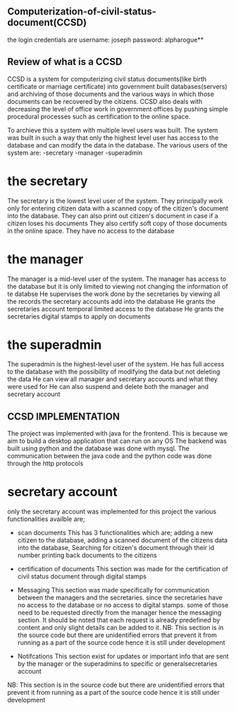 ## Computerization-of-civil-status-document(CCSD)
the login credentials are 
username: joseph
password: alpharogue**

## Review of what is a CCSD
CCSD is a system for computerizing civil status documents(like birth certificate or marriage certificate) into government built databases(servers) and archiving of those documents and the various ways in which those documents can be recovered by the citizens.
CCSD also deals with decreasing the level of office work in government offices by pushing simple procedural processes such as certification to the online space.

To archieve this a system with multiple level users was built. The system was built in such a way that only the highest level user has access to the database and can modify the data in the database.
The various users of the system are:
-secretary
-manager
-superadmin

# the secretary
The secretary is the lowest level user of the system.
They principally work only for entering citizen data with a scanned copy of the citizen's document into the database.
They can also print out citizen's document in case if a citizen loses his documents
They also certify soft copy of those documents in the online space.
They have no access to the database 

# the manager
The manager is a mid-level user of the system.
The manager has access to the database but it is only limited to viewing not changing the information of te databse
He supervises the work done by the secretaries by viewing all the records the secretary accounts add into the database
He grants the secretaries account temporal limited access to the database
He grants the secretaries digital stamps to apply on documents


# the superadmin
The superadmin is the highest-level user of the system.
He has full access to the database with the possibility of modifying the data but not deleting the data
He can view all manager and secretary accounts and what they were used for
He can also suspend and delete both the manager and secretary account


## CCSD IMPLEMENTATION
The project was implemented with java for the frontend.
This is because we aim to build a desktop application that can run on any OS
The backend was built using python and the database was done with mysql.
The communication between the java code and the python code was done through the http protocols

# secretary account
only the secretary account was implemented for this project
the various functionalities availble are;
- scan documents
This has 3 functionalities which are;
adding a new citizen to the database,
adding a scanned document of the citizens data into the database,
Searching for citizen's document through their id number
printing back documents to the citizens

- certification of documents
This section was made for the certification of civil status document through digital stamps

- Messaging
This section was made specifically for communication between the managers and the secretaries. since the secretaries have no access to the database or no access to digital stamps. some of those need to be requested directly from the manager hence the messaging section.
It should be noted that each request is already predefined by content and only slight details can be added to it.
NB: This section is in the source code but there are unidentified errors that prevent it from running as a part of the source code hence it is still under development


- Notifcations
This section exist for updates or important info that are sent by the manager or the superadmins to specific or generalsecretaries account

NB: This section is in the source code but there are unidentified errors that prevent it from running as a part of the source code hence it is still under development
